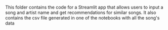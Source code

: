 This folder contains the code for a Streamlit app that allows users to input a song and artist name and get recommendations for similar songs. It also contains the csv file generated in one of the notebooks with all the song's data
